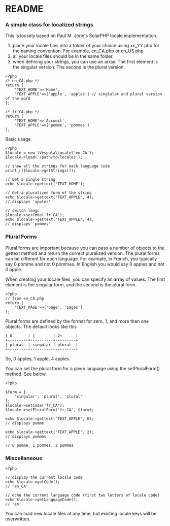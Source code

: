# README #

### A simple class for localized strings ###

This is loosely based on Paul M. Jone's SolarPHP locale implementation.

1. place your locale files into a folder of your choice using xx_YY.php for the naming convention. For example, en_CA.php or en_US.php
2. all your locale files should be in the same folder.
3. when defining your strings, you can use an array. The first element is the singular version. The second is the plural version.

```
<?php 
/* en_CA.php */
return [
    'TEXT_HOME'=>'Home',
    'TEXT_APPLE'=>['apple', 'apples'] // singlular and plural version of the word
];

/* fr_CA.php */
return [
    'TEXT_HOME'=>'Accueil',
    'TEXT_APPLE'=>['pomme', 'pommes']
];
```

Basic usage


```
<?php
$locale = new \Vespula\Locale('en_CA');
$locale->load('/path/to/locales');

// show all the strings for each language code
print_r($locale->getStrings());

// Get a single string
echo $locale->gettext('TEXT_HOME');

// Get a pluralized form of the string
echo $locale->gettext('TEXT_APPLE', 4);
// displays 'apples'

// switch langs
$locale->setCode('fr_CA');
echo $locale->gettext('TEXT_APPLE', 4);
// displays 'pommes'
```

### Plural Forms ###

Plural forms are important because you can pass a number of objects to the gettext method and return the correct pluralized version. The plural forms can be different for each language. For example, in French, you typically say 0 pomme and not 0 pommes. In English you would say 0 apples and not 0 apple. 

When creating your locale files, you can specify an array of values. The first element is the singular form, and the second is the plural form.

```
<?php
// from en_CA.php 
return [
    'TEXT_PAGE'=>['page', 'pages']
];
```

Plural forms are defined by the format for zero, 1, and more than one objects. The default looks like this

```
| 0       | 1        | 2+      |
+---------+----------+---------+
| plural  | singular | plural  |
+---------+----------+---------+
```

So, 0 apples, 1 apple, 4 apples.

You can set the plural form for a given language using the setPluralForm() method. See below.

```
<?php

$form = [
    'singular', 'plural', 'plural'
];
$locale->setCode('fr_CA');
$locale->setPluralForm('fr_CA', $form);

echo $locale->gettext('TEXT_APPLE', 0);
// displays pomme

echo $locale->gettext('TEXT_APPLE', 2);
// displays pommes

// 0 pomme, 1 pommes, 2 pommes
```

### Miscellaneous ###

```
<?php

// display the current locale code
echo $locale->getCode();
// 'en_CA'

// echo the current language code (first two letters of locale code)
echo $locale->getLanguageCode();
// 'en'

```

You can load new locale files at any time, but existing locale keys will be overwritten.